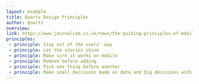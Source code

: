 ```yaml
---
layout: example
title: Quartz Design Principles
author: Quartz
overview:
link: https://www.journalism.co.uk/news/the-guiding-principles-of-mobile-and-social-in-quartz-redesign/s2/a562265/
principles:
 - principle: Stay out of the users' way
 - principle: Let the stories shine
 - principle: Make sure it works on mobile
 - principle: Remove before adding
 - principle: Pick one thing before another
 - principle: Make small decisions made on data and big decisions with your gut
---
```

